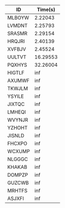 |ID|Time(s)|
|-|-|
|MLBOYW|2.22043|
|LVMDNT|2.25793|
|SRASMR|2.29154|
|HRQJRI|2.40139|
|XVFBJV|2.45524|
|UULTVT|16.29553|
|PQXHYS|32.26004|
|HIGTLF|inf|
|AXUMWF|inf|
|TKWJLM|inf|
|YSYILE|inf|
|JIXTQC|inf|
|LMHEQI|inf|
|WVYNJR|inf|
|YZHOHT|inf|
|JISNLD|inf|
|FHCXPO|inf|
|WCXUMP|inf|
|NLGGGC|inf|
|KHAKAB|inf|
|DOMPZP|inf|
|GUZCWB|inf|
|MRHTFS|inf|
|ASJXFI|inf|
